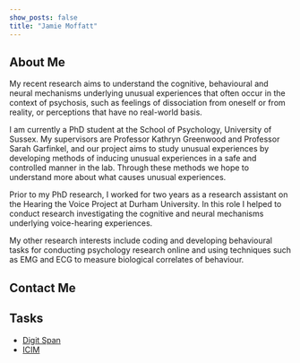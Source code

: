 ```yaml
---
show_posts: false
title: "Jamie Moffatt"
---
```

## About Me
My recent research aims to understand the cognitive, behavioural and neural mechanisms underlying unusual experiences that often occur in the context of psychosis, such as feelings of dissociation from oneself or from reality, or perceptions that have no real-world basis.

I am currently a PhD student at the School of Psychology, University of Sussex. My supervisors are Professor Kathryn Greenwood and Professor Sarah Garfinkel, and our project aims to study unusual experiences by developing methods of inducing unusual experiences in a safe and controlled manner in the lab. Through these methods we hope to understand more about what causes unusual experiences.

Prior to my PhD research, I worked for two years as a research assistant on the Hearing the Voice Project at Durham University. In this role I helped to conduct research investigating the cognitive and neural mechanisms underlying voice-hearing experiences.

My other research interests include coding and developing behavioural tasks for conducting psychology research online and using techniques such as EMG and ECG to measure biological correlates of behaviour.

## Contact Me

<a class="icon-twitter social-button borderless" href="http://twitter.com/JAMoffatt"></a>
<!-- <a href="mailto:jamie.moffatt@sussex.ac.uk">Email</a> -->

## Tasks

<ul>
<li><a href = "/digit_span">Digit Span</a></li>
<li><a href = "/icim">ICIM</a></li>
</ul>
